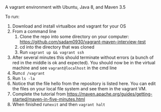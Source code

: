 A vagrant environment with Ubuntu, Java 8, and Maven 3.5

To run:
1. Download and install virtualbox and vagrant for your OS
2. From a command line
    1. Clone the repo into some directory on your computer: https://github.com/sadam0930/vagrant-maven-interview-test
    2. cd into the directory that was cloned
    3. Run `vagrant up && vagrant ssh`
3. After several minutes this should terminate without errors (a bunch of red in the middle is ok and expected). You should now be in the virtual machine and see `vagrant@localhost` in the cmd line
4. Run`cd /vagrant`
5. Run `ls -la`
6. Notice that the file hello from the repository is listed here. You can edit the files on your local file system and see them in the vagrant VM.
7. Complete the tutorial from https://maven.apache.org/guides/getting-started/maven-in-five-minutes.html
8. When finished run`exit` and then `vagrant halt`